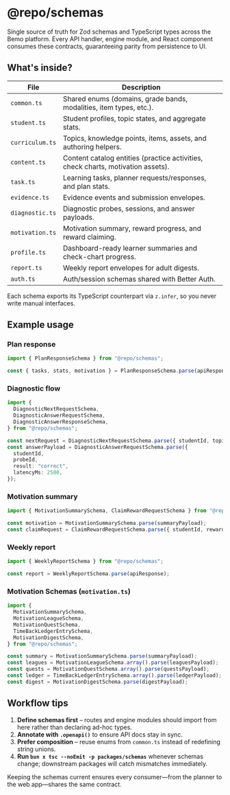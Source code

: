 # @repo/schemas

Single source of truth for Zod schemas and TypeScript types across the Bemo platform. Every API handler, engine module, and React component consumes these contracts, guaranteeing parity from persistence to UI.

## What's inside?

| File | Description |
| ---- | ----------- |
| `common.ts` | Shared enums (domains, grade bands, modalities, item types, etc.). |
| `student.ts` | Student profiles, topic states, and aggregate stats. |
| `curriculum.ts` | Topics, knowledge points, items, assets, and authoring helpers. |
| `content.ts` | Content catalog entities (practice activities, check charts, motivation assets). |
| `task.ts` | Learning tasks, planner requests/responses, and plan stats. |
| `evidence.ts` | Evidence events and submission envelopes. |
| `diagnostic.ts` | Diagnostic probes, sessions, and answer payloads. |
| `motivation.ts` | Motivation summary, reward progress, and reward claiming. |
| `profile.ts` | Dashboard-ready learner summaries and check-chart progress. |
| `report.ts` | Weekly report envelopes for adult digests. |
| `auth.ts` | Auth/session schemas shared with Better Auth. |

Each schema exports its TypeScript counterpart via `z.infer`, so you never write manual interfaces.

## Example usage

### Plan response
```ts
import { PlanResponseSchema } from "@repo/schemas";

const { tasks, stats, motivation } = PlanResponseSchema.parse(apiResponse);
```

### Diagnostic flow
```ts
import {
  DiagnosticNextRequestSchema,
  DiagnosticAnswerRequestSchema,
  DiagnosticAnswerResponseSchema,
} from "@repo/schemas";

const nextRequest = DiagnosticNextRequestSchema.parse({ studentId, topicId });
const answerPayload = DiagnosticAnswerRequestSchema.parse({
  studentId,
  probeId,
  result: "correct",
  latencyMs: 2500,
});
```

### Motivation summary
```ts
import { MotivationSummarySchema, ClaimRewardRequestSchema } from "@repo/schemas";

const motivation = MotivationSummarySchema.parse(summaryPayload);
const claimRequest = ClaimRewardRequestSchema.parse({ studentId, rewardId });
```

### Weekly report
```ts
import { WeeklyReportSchema } from "@repo/schemas";

const report = WeeklyReportSchema.parse(apiResponse);
```

### Motivation Schemas (`motivation.ts`)

```typescript
import {
  MotivationSummarySchema,
  MotivationLeagueSchema,
  MotivationQuestSchema,
  TimeBackLedgerEntrySchema,
  MotivationDigestSchema,
} from "@repo/schemas";

const summary = MotivationSummarySchema.parse(summaryPayload);
const leagues = MotivationLeagueSchema.array().parse(leaguesPayload);
const quests = MotivationQuestSchema.array().parse(questsPayload);
const ledger = TimeBackLedgerEntrySchema.array().parse(ledgerPayload);
const digest = MotivationDigestSchema.parse(digestPayload);
```

## Workflow tips

1. **Define schemas first** – routes and engine modules should import from here rather than declaring ad-hoc types.
2. **Annotate with `.openapi()`** to ensure API docs stay in sync.
3. **Prefer composition** – reuse enums from `common.ts` instead of redefining string unions.
4. **Run `bun x tsc --noEmit -p packages/schemas`** whenever schemas change; downstream packages will catch mismatches immediately.

Keeping the schemas current ensures every consumer—from the planner to the web app—shares the same contract.
